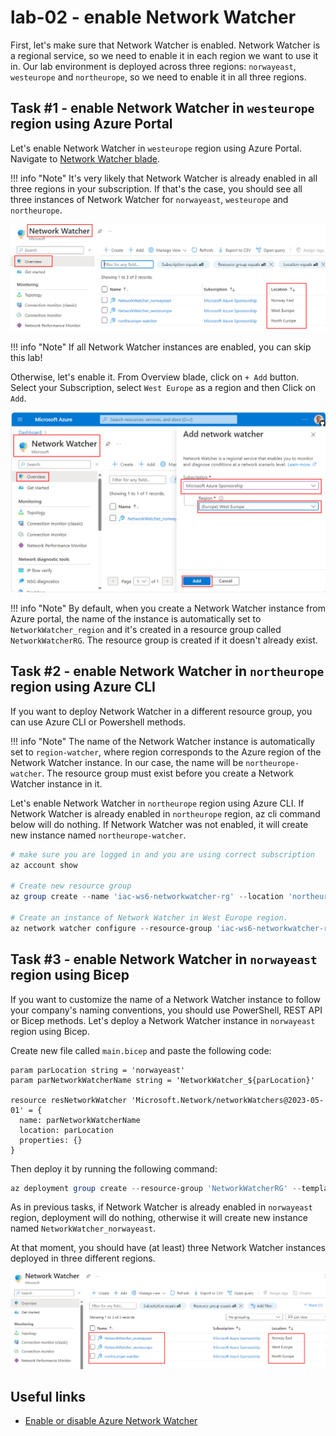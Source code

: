 # lab-02 - enable Network Watcher

First, let's make sure that Network Watcher is enabled. Network Watcher is a regional service, so we need to enable it in each region we want to use it in. Our lab environment is deployed across three regions: `norwayeast`, `westeurope` and `northeurope`, so we need to enable it in all three regions.

## Task #1 - enable Network Watcher in `westeurope` region using Azure Portal

Let's enable Network Watcher in `westeurope` region using Azure Portal.
Navigate to [Network Watcher blade](https://portal.azure.com/#view/Microsoft_Azure_Network/NetworkWatcherMenuBlade/~/overview).

!!! info "Note"
    It's very likely that Network Watcher is already enabled in all three regions in your subscription. If that's the case, you should see all three instances of Network Watcher for `norwayeast`, `westeurope` and `northeurope`. 

![00](../../assets/images/lab-02/nw.png)

!!! info "Note"
    If all Network Watcher instances are enabled, you can skip this lab!

Otherwise, let's enable it. From Overview blade, click on `+ Add` button. Select your Subscription, select `West Europe` as a region and then Click on `Add`.

![01](../../assets/images/lab-02/enable-nw-01.png)

!!! info "Note"
    By default, when you create a Network Watcher instance from Azure portal, the name of the instance is automatically set to `NetworkWatcher_region` and it's created in a resource group called `NetworkWatcherRG`. The resource group is created if it doesn't already exist.

## Task #2 - enable Network Watcher in `northeurope` region using Azure CLI

If you want to deploy Network Watcher in a different resource group, you can use Azure CLI or Powershell methods. 

!!! info "Note"
    The name of the Network Watcher instance is automatically set to `region-watcher`, where region corresponds to the Azure region of the Network Watcher instance. In our case, the name will be `northeurope-watcher`. The resource group must exist before you create a Network Watcher instance in it.

Let's enable Network Watcher in `northeurope` region using Azure CLI. 
If Network Watcher is already enabled in `northeurope` region, az cli command below will do nothing. 
If Network Watcher was not enabled, it will create new instance named `northeurope-watcher`.

```powershell
# make sure you are logged in and you are using correct subscription
az account show

# Create new resource group
az group create --name 'iac-ws6-networkwatcher-rg' --location 'northeurope'

# Create an instance of Network Watcher in West Europe region.
az network watcher configure --resource-group 'iac-ws6-networkwatcher-rg' --locations 'northeurope' --enabled
```

## Task #3 - enable Network Watcher in `norwayeast` region using Bicep

If you want to customize the name of a Network Watcher instance to follow your company's naming conventions, you should use PowerShell, REST API or Bicep methods. 
Let's deploy a Network Watcher instance in `norwayeast` region using Bicep.

Create new file called `main.bicep` and paste the following code:

```bicep
param parLocation string = 'norwayeast'
param parNetworkWatcherName string = 'NetworkWatcher_${parLocation}'

resource resNetworkWatcher 'Microsoft.Network/networkWatchers@2023-05-01' = {
  name: parNetworkWatcherName
  location: parLocation
  properties: {}
}
```

Then deploy it by running the following command:

```powershell
az deployment group create --resource-group 'NetworkWatcherRG' --template-file .\main.bicep
```
As in previous tasks, if Network Watcher is already enabled in `norwayeast` region, deployment will do nothing, otherwise it will create new instance named `NetworkWatcher_norwayeast`.

At that moment, you should have (at least) three Network Watcher instances deployed in three different regions.

![02](../../assets/images/lab-02/enable-nw-02.png)

## Useful links

- [Enable or disable Azure Network Watcher](https://learn.microsoft.com/en-us/azure/network-watcher/network-watcher-create?tabs=portal)